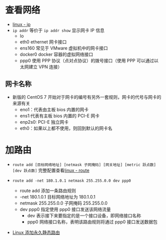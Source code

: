 # 查看网络

- [linux - ip](https://www.runoob.com/linux/linux-comm-ip.html)
- `ip addr` 等价于 `ip addr show` 显示网卡 IP 信息
  - lo
  - eth0 ethernet 网卡接口
  - ens160 常见于 VMware 虚拟机中的网卡接口
  - docker0 docker 容器的虚拟网络接口
  - ppp0 使用 PPP 协议（点对点协议）的拨号接口（使用 PPP 可以通过以太网建立 VPN 连接）

## 网卡名称

- 新版的 CentOS 7 开始对于网卡的编号有另外一套规则，网卡的代号与网卡的来源有关
  - eno1：代表由主板 bios 内置的网卡
  - ens1:代表有主板 bios 内置的 PCI-E 网卡
  - enp2s0: PCI-E 独立网卡
  - eth0：如果以上都不使用，则回到默认的网卡名

# 加路由

- `route add [目标网络地址] [netmask 子网掩码] [网关地址] [metric 跃点数] [dev 跃点数]` 完整配置查看[linux - route](https://man7.org/linux/man-pages/man8/route.8.html)
- `route add -net 180.1.0.1 netmask 255.255.0.0 dev ppp0`

  - route add 添加一条路由规则
  - -net 180.1.0.1 目标网络地址为 180.1.0.1
  - netmask 255.255.0.0 子网掩码 255.255.0.0
  - dev ppp0 指定使用 ppp0 接口发送该网络流量
    - dev 表示接下来要指定的是一个接口设备，即网络接口名称
    - ppp0 网络接口名称，表明该路由规则将通过 ppp0 接口发送数据包

- [Linux 添加永久静态路由](https://blog.51cto.com/leomars/600122)
